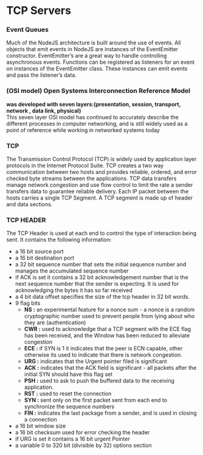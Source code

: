 # TCP Servers

### Event Queues
Much of the NodeJS architecture is built around the use of events. All objects that emit events in NodeJS are instances of the EventEmitter constructor. EventEmitter’s are a great way to handle controlling asynchronous events. Functions can be registered as listeners for an event on instances of the EventEmitter class. These instances can emit events and pass the listener’s data.

### (OSI model) Open Systems Interconnection Reference Model 
**was developed with seven layers:(presentation, session, transport, network , data link, physical)**<br />
This seven layer OSI model has continued to accurately describe the different processes in computer networking, and is still widely used as a point of reference while working in networked systems today

### TCP
The Transmission Control Protocol (TCP) is widely used by application layer protocols in the Internet Protocol Suite. TCP creates a two way communication between two hosts and provides reliable, ordered, and error checked byte streams between the applications. TCP data transfers manage network congestion and use flow control to limit the rate a sender transfers data to guarantee reliable delivery. Each IP packet between the hosts carries a single TCP Segment. A TCP segment is made up of header and data sections.

### TCP HEADER
The TCP Header is used at each end to control the type of interaction being sent. It contains the following information:
- a 16 bit source port
- a 16 bit destination port
- a 32 bit sequence number that sets the initial sequence number and manages the accumulated sequence number
- if ACK is set it contains a 32 bit acknowledgement number that is the next sequence number that the sender is expecting. It is used for acknowledging the bytes it has so far received
- a 4 bit data offset specifies the size of the tcp header in 32 bit words.
- 9 flag bits
  - **NS :** an experimental feature for a nonce sum - a nonce is a random cryptographic number used to prevent people from lying about who they are (authentication)
  - **CWR :** used to acknowledge that a TCP segment with the ECE flag has been received, and the Window has been reduced to alleviate congestion
  - **ECE :** if SYN is 1 it indicates that the peer is ECN capable, other otherwise its used to indicate that there is network congestion.
  - **URG :** indicates that the Urgent pointer filed is significant
  - **ACK :** indicates that the ACK field is significant - all packets after the initial SYN should have this flag set
  - **PSH :** used to ask to push the buffered data to the receiving application.
  - **RST :** used to reset the connection
  - **SYN :** sent only on the first packet sent from each end to synchronize the sequence numbers
  - **FIN :** indicates the last package from a sender, and is used in closing a connection
- a 16 bit window size
- a 16 bit checksum used for error checking the header
- if URG is set it contains a 16 bit urgent Pointer
- a variable 0 to 320 bit (divisible by 32) options section